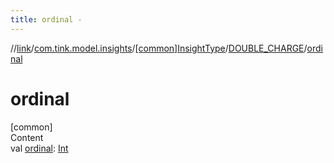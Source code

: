 ```yaml
---
title: ordinal -
---
```

//[link](../../../index.md)/[com.tink.model.insights](../../index.md)/[[common]InsightType](../index.md)/[DOUBLE_CHARGE](index.md)/[ordinal](ordinal.md)



# ordinal  
[common]  
Content  
val [ordinal](ordinal.md): [Int](https://kotlinlang.org/api/latest/jvm/stdlib/kotlin/-int/index.html)  



